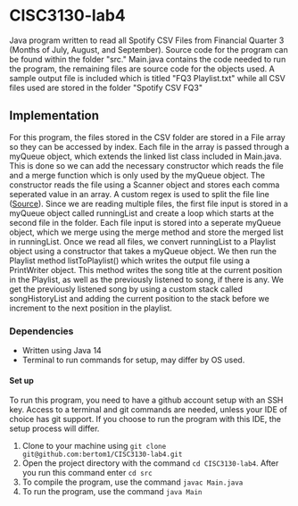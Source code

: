 # CISC3130-lab4
Java program written to read all Spotify CSV Files from Financial Quarter 3 (Months of July, August, and September).
Source code for the program can be found within the folder "src." Main.java contains the code needed to run the program, the remaining files are source code for the objects used.
A sample output file is included which is titled "FQ3 Playlist.txt" 
while all CSV files used are stored in the folder "Spotify CSV FQ3"  
## Implementation
For this program, the files stored in the CSV folder are stored in a File array so they can be accessed by index. Each file in the array is passed through a myQueue object,
which extends the linked list class included in Main.java. This is done so we can add the necessary constructor which reads the file and a merge function which is only used
by the myQueue object. The constructor reads the file using a Scanner object and stores each comma seperated value in an array. A custom regex is used to split the file line
([Source](https://stackoverflow.com/a/18147076)). Since we are reading multiple files, the first file input is stored in a myQueue object called runningList and create a 
loop which starts at the second file in the folder. Each file input is stored into a seperate myQueue object, which we merge using the merge method and store the merged list
in runningList. Once we read all files, we convert runningList to a Playlist object using a constructor that takes a myQueue object. We then run the Playlist method
listToPlaylist() which writes the output file using a PrintWriter object. This method writes the song title at the current position in the Playlist, as well as the previously
listened to song, if there is any. We get the previously listened song by using a custom stack called songHistoryList and adding the current position to the stack before we 
increment to the next position in the playlist.
### Dependencies
* Written using Java 14
* Terminal to run commands for setup, may differ by OS used.
#### Set up
To run this program, you need to have a github account setup with an SSH key. Access to a terminal and git commands
are needed, unless your IDE of choice has git support. If you choose to run the program with this IDE,
the setup process will differ.  
1. Clone to your machine using `git clone git@github.com:bertom1/CISC3130-lab4.git` 
2. Open the project directory with the command `cd CISC3130-lab4`. After you run this command enter `cd src`  
3. To compile the program, use the command `javac Main.java`
4. To run the program, use the command `java Main`  
